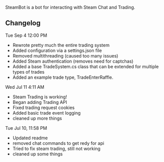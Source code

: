 SteamBot is a bot for interacting with Steam Chat and Trading.

## Changelog ##

Tue Sep 4 12:00 PM
- Rewrote pretty much the entire trading system
- Added configuration via a settings.json file
- Removed multithreading (caused too many issues)
- Added Steam authentication (removes need for captchas)
- Added a base TradeSystem.cs class that can be extended for multiple types of trades
- Added an example trade type, TradeEnterRaffle.

Wed Jul 11 4:11 AM
- Steam Trading is working!
- Began adding Trading API
- Fixed trading request cookies
- Added basic trade event logging
- cleaned up more things


Tue Jul 10, 11:58 PM
- Updated readme
- removed chat commands to get redy for api
- Tried to fix steam trading, still not working
- cleaned up some things
